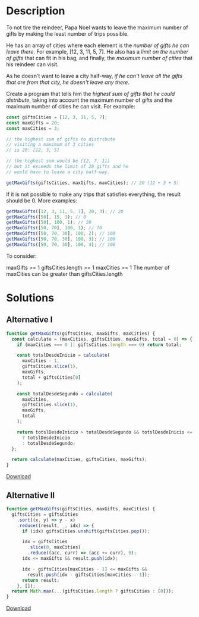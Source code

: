# Description 

To not tire the reindeer, Papa Noel wants to leave the maximum number of gifts by making the least number of trips possible.

He has an array of cities where each element is the _number of gifts he can leave there_. For example, [12, 3, 11, 5, 7]. He also has a _limit on the number of gifts_ that can fit in his bag, and finally, the _maximum number of cities_ that his reindeer can visit.

As he doesn't want to leave a city half-way, _if he can't leave all the gifts that are from that city, he doesn't leave any there_.

Create a program that tells him the _highest sum of gifts that he could distribute_, taking into account the maximum number of gifts and the maximum number of cities he can visit. For example:

```js
const giftsCities = [12, 3, 11, 5, 7];
const maxGifts = 20;
const maxCities = 3;

// the highest sum of gifts to distribute
// visiting a maximum of 3 cities
// is 20: [12, 3, 5]

// the highest sum would be [12, 7, 11]
// but it exceeds the limit of 20 gifts and he
// would have to leave a city half-way.

getMaxGifts(giftsCities, maxGifts, maxCities); // 20 (12 + 3 + 5)
```

If it is not possible to make any trips that satisfies everything, the result should be 0. More examples:

```js
getMaxGifts([12, 3, 11, 5, 7], 20, 3); // 20
getMaxGifts([50], 15, 1); // 0
getMaxGifts([50], 100, 1); // 50
getMaxGifts([50, 70], 100, 1); // 70
getMaxGifts([50, 70, 30], 100, 2); // 100
getMaxGifts([50, 70, 30], 100, 3); // 100
getMaxGifts([50, 70, 30], 100, 4); // 100
```

To consider:

maxGifts >= 1
giftsCities.length >= 1
maxCities >= 1
The number of maxCities can be greater than giftsCities.length

# Solutions

## Alternative I

```js
function getMaxGifts(giftsCities, maxGifts, maxCities) {
  const calculate = (maxCities, giftsCities, maxGifts, total = 0) => {
    if (maxCities === 0 || giftsCities.length === 0) return total;

    const totslDesdeInicio = calculate(
      maxCities - 1,
      giftsCities.slice(1),
      maxGifts,
      total + giftsCities[0]
    );

    const totalDesdeSegundo = calculate(
      maxCities,
      giftsCities.slice(1),
      maxGifts,
      total
    );

    return totslDesdeInicio > totalDesdeSegundo && totslDesdeInicio <= maxGifts
      ? totslDesdeInicio
      : totalDesdeSegundo;
  };

  return calculate(maxCities, giftsCities, maxGifts);
}
```

[Download](https://github.com/jpaddeo/tdd-adventjs/2022/challenge05/solution1.js)

## Alternative II

```js
function getMaxGifts(giftsCities, maxGifts, maxCities) {
  giftsCities = giftsCities
    .sort((x, y) => y - x)
    .reduce((result, _, idx) => {
      if (idx) giftsCities.unshift(giftsCities.pop());

      idx = giftsCities
        .slice(0, maxCities)
        .reduce((acc, curr) => (acc += curr), 0);
      idx <= maxGifts && result.push(idx);

      idx - giftsCities[maxCities - 1] <= maxGifts &&
        result.push(idx - giftsCities[maxCities - 1]);
      return result;
    }, []);
  return Math.max(...(giftsCities.length ? giftsCities : [0]));
}
```

[Download](https://github.com/jpaddeo/tdd-adventjs/2022/challenge05/solution2.js)

